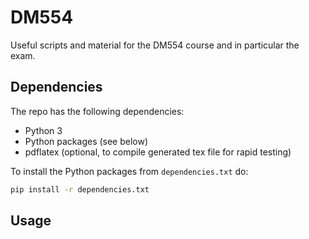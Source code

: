 # DM554

Useful scripts and material for the DM554 course and in particular the exam.

## Dependencies

The repo has the following dependencies:
- Python 3
- Python packages (see below)
- pdflatex (optional, to compile generated tex file for rapid testing)

To install the Python packages from `dependencies.txt` do:

```bash
pip install -r dependencies.txt
```

## Usage


